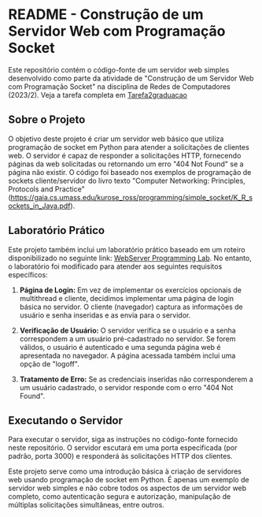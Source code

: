 # README - Construção de um Servidor Web com Programação Socket

Este repositório contém o código-fonte de um servidor web simples desenvolvido como parte da atividade de "Construção de um Servidor Web com Programação Socket" na disciplina de Redes de Computadores (2023/2). Veja a tarefa completa em [Tarefa2graduacao](./github/Tarefa2graduacao.pdf)


## Sobre o Projeto

O objetivo deste projeto é criar um servidor web básico que utiliza programação de socket em Python para atender a solicitações de clientes web. O servidor é capaz de responder a solicitações HTTP, fornecendo páginas da web solicitadas ou retornando um erro "404 Not Found" se a página não existir. O código foi baseado nos exemplos de programação de sockets cliente/servidor do livro texto "Computer Networking: Principles, Protocols and Practice" (https://gaia.cs.umass.edu/kurose_ross/programming/simple_socket/K_R_sockets_in_Java.pdf).

## Laboratório Prático

Este projeto também inclui um laboratório prático baseado em um roteiro disponibilizado no seguinte link: [WebServer Programming Lab](https://gaia.cs.umass.edu/kurose_ross/programming/Python_code_only/WebServer_programming_lab_only.pdf). No entanto, o laboratório foi modificado para atender aos seguintes requisitos específicos:

1. **Página de Login:** Em vez de implementar os exercícios opcionais de multithread e cliente, decidimos implementar uma página de login básica no servidor. O cliente (navegador) captura as informações de usuário e senha inseridas e as envia para o servidor.

2. **Verificação de Usuário:** O servidor verifica se o usuário e a senha correspondem a um usuário pré-cadastrado no servidor. Se forem válidos, o usuário é autenticado e uma segunda página web é apresentada no navegador. A página acessada também inclui uma opção de "logoff".

3. **Tratamento de Erro:** Se as credenciais inseridas não corresponderem a um usuário cadastrado, o servidor responde com o erro "404 Not Found".

## Executando o Servidor

Para executar o servidor, siga as instruções no código-fonte fornecido neste repositório. O servidor escutará em uma porta especificada (por padrão, porta 3000) e responderá às solicitações HTTP dos clientes.

Este projeto serve como uma introdução básica à criação de servidores web usando programação de socket em Python. É apenas um exemplo de servidor web simples e não cobre todos os aspectos de um servidor web completo, como autenticação segura e autorização, manipulação de múltiplas solicitações simultâneas, entre outros.
